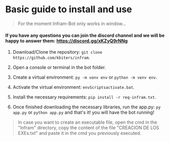 # Basic guide to install and use

> For the moment Infram-Bot only works in window...

#### If you have any questions you can join the discord channel and we will be happy to answer them: https://discord.gg/xKZyQ9rNNg

1. Download/Clone the repository: ```git clone https://github.com/kbiters/infram```.

3. Open a console or terminal in the bot folder.

4. Create a virtual environment: ```py -m venv env``` or ```python -m venv env```.
 
5. Activate the virtual environment: ```envScriptsactivate.bat```.

6. Install the necessary requirements: ```pip install -r req-infram.txt```.

7. Once finished downloading the necessary libraries, run the app.py: ```py app.py``` or ```python app.py``` and that's it! you will have the bot running!

> In case you want to create an executable file, open the cmd in the "Infram" directory, copy the content of the file "CREACION DE LOS EXEs.txt" and paste it in the cmd you previously executed.

